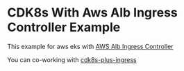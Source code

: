 # CDK8s With Aws Alb Ingress Controller Example
This example for aws eks with [AWS Alb Ingress Controller](https://github.com/kubernetes-sigs/aws-alb-ingress-controller)

You can co-working with [cdk8s-plus-ingress](../cdk8s-plus-ingress/README.md)